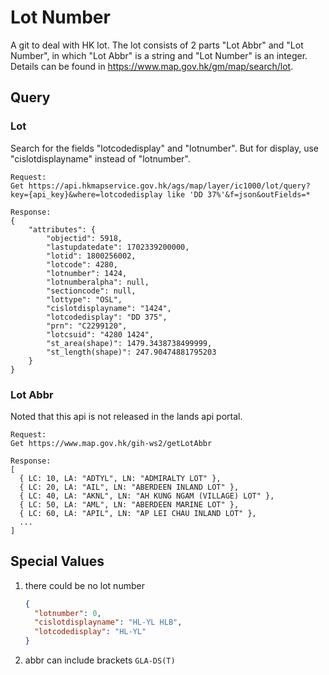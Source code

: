 # Lot Number

A git to deal with HK lot. The lot consists of 2 parts "Lot Abbr" and "Lot Number", in which "Lot Abbr" is a string and "Lot Number" is an integer.
Details can be found in <https://www.map.gov.hk/gm/map/search/lot>.

## Query

### Lot

Search for the fields "lotcodedisplay" and "lotnumber".
But for display, use "cislotdisplayname" instead of "lotnumber".

```
Request:
Get https://api.hkmapservice.gov.hk/ags/map/layer/ic1000/lot/query?key={api_key}&where=lotcodedisplay like 'DD 37%'&f=json&outFields=*

Response:
{
    "attributes": {
        "objectid": 5918,
        "lastupdatedate": 1702339200000,
        "lotid": 1800256002,
        "lotcode": 4280,
        "lotnumber": 1424,
        "lotnumberalpha": null,
        "sectioncode": null,
        "lottype": "OSL",
        "cislotdisplayname": "1424",
        "lotcodedisplay": "DD 375",
        "prn": "C2299120",
        "lotcsuid": "4280 1424",
        "st_area(shape)": 1479.3438738499999,
        "st_length(shape)": 247.90474881795203
    }
}
```

### Lot Abbr

Noted that this api is not released in the lands api portal.

```
Request:
Get https://www.map.gov.hk/gih-ws2/getLotAbbr

Response:
[
  { LC: 10, LA: "ADTYL", LN: "ADMIRALTY LOT" },
  { LC: 20, LA: "AIL", LN: "ABERDEEN INLAND LOT" },
  { LC: 40, LA: "AKNL", LN: "AH KUNG NGAM (VILLAGE) LOT" },
  { LC: 50, LA: "AML", LN: "ABERDEEN MARINE LOT" },
  { LC: 60, LA: "APIL", LN: "AP LEI CHAU INLAND LOT" },
  ...
]
```

## Special Values

1. there could be no lot number

   ```json
   {
     "lotnumber": 0,
     "cislotdisplayname": "HL-YL HLB",
     "lotcodedisplay": "HL-YL"
   }
   ```

2. abbr can include brackets `GLA-DS(T)`
